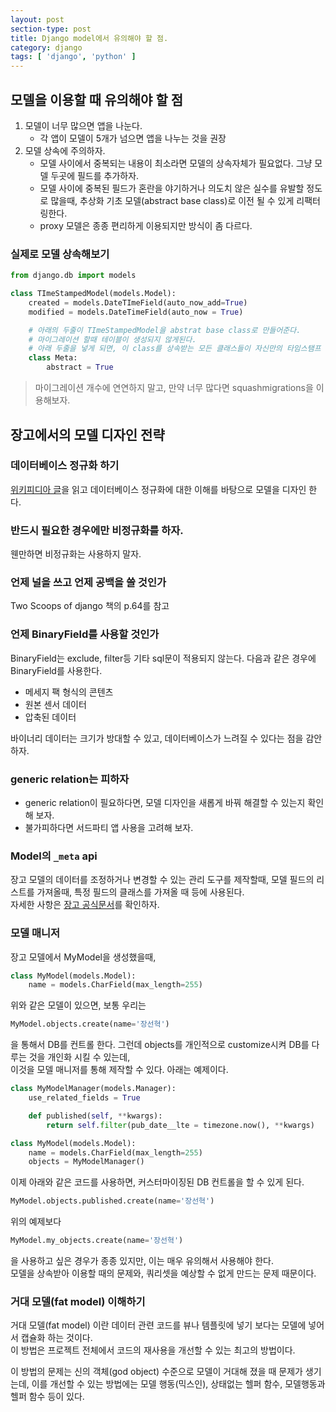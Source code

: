 ```yaml
---
layout: post
section-type: post
title: Django model에서 유의해야 할 점.
category: django
tags: [ 'django', 'python' ]
---
```


## 모델을 이용할 때 유의해야 할 점

1. 모델이 너무 많으면 앱을 나눈다.
    - 각 앱이 모델이 5개가 넘으면 앱을 나누는 것을 권장
2. 모델 상속에 주의하자.
    - 모델 사이에서 중복되는 내용이 최소라면 모델의 상속자체가 필요없다. 그냥 모델 두곳에 필드를 추가하자.
    - 모델 사이에 중복된 필드가 혼란을 야기하거나 의도치 않은 실수를 유발할 정도로 많을때, 추상화 기초 모델(abstract base class)로 이전 될 수 있게 리팩터링한다.
    - proxy 모델은 종종 편리하게 이용되지만 방식이 좀 다르다.

### 실제로 모델 상속해보기

``` python
from django.db import models

class TImeStampedModel(models.Model):
    created = models.DateTImeField(auto_now_add=True)
    modified = models.DateTimeField(auto_now = True)

    # 아래의 두줄이 TImeStampedModel을 abstrat base class로 만들어준다.
    # 마이그레이션 할때 테이블이 생성되지 않게된다.
    # 아래 두줄을 넣게 되면, 이 class를 상속받는 모든 클래스들이 자신만의 타임스탬프 필드를 가지게 된다.
    class Meta:
        abstract = True
```

> 마이그레이션 개수에 연연하지 말고, 만약 너무 많다면 squashmigrations을 이용해보자.

## 장고에서의 모델 디자인 전략

### 데이터베이스 정규화 하기

[위키피디아 글](https://ko.wikipedia.org/wiki/%EB%8D%B0%EC%9D%B4%ED%84%B0%EB%B2%A0%EC%9D%B4%EC%8A%A4_%EC%A0%95%EA%B7%9C%ED%99%94)을 읽고 데이터베이스 정규화에 대한 이해를 바탕으로 모델을 디자인 한다.

### 반드시 필요한 경우에만 비정규화를 하자.

웬만하면 비정규화는 사용하지 말자.

### 언제 널을 쓰고 언제 공백을 쓸 것인가

Two Scoops of django 책의 p.64를 참고

### 언제 BinaryField를 사용할 것인가

BinaryField는 exclude, filter등 기타 sql문이 적용되지 않는다.
다음과 같은 경우에 BinaryField를 사용한다.

- 메세지 팩 형식의 콘텐츠
- 원본 센서 데이터
- 압축된 데이터

바이너리 데이터는 크기가 방대할 수 있고, 데이터베이스가 느려질 수 있다는 점을 감안하자.

### generic relation는 피하자

- generic relation이 필요하다면, 모델 디자인을 새롭게 바꿔 해결할 수 있는지 확인해 보자.
- 불가피하다면 서드파티 앱 사용을 고려해 보자.

### Model의 ```_meta``` api

장고 모델의 데이터를 조정하거나 변경할 수 있는 관리 도구를 제작할때, 모델 필드의 리스트를 가져올때, 특정 필드의 클래스를 가져올 때 등에 사용된다.  
자세한 사항은 [장고 공식문서](https://docs.djangoproject.com/en/1.10/ref/models/meta/)를 확인하자.

### 모델 매니저

장고 모델에서 MyModel을 생성했을때,

``` python
class MyModel(models.Model):
    name = models.CharField(max_length=255)
```

위와 같은 모델이 있으면, 보통 우리는

``` python
MyModel.objects.create(name='장선혁')
```

을 통해서 DB를 컨트롤 한다. 그런데 objects를 개인적으로 customize시켜 DB를 다루는 것을 개인화 시킬 수 있는데,  
이것을 모델 매니저를 통해 제작할 수 있다. 아래는 예제이다.

``` python
class MyModelManager(models.Manager):
    use_related_fields = True

    def published(self, **kwargs):
        return self.filter(pub_date__lte = timezone.now(), **kwargs)

class MyModel(models.Model):
    name = models.CharField(max_length=255)
    objects = MyModelManager()
```

이제 아래와 같은 코드를 사용하면, 커스터마이징된 DB 컨트롤을 할 수 있게 된다.

``` python
MyModel.objects.published.create(name='장선혁')
```

위의 예제보다
``` python
MyModel.my_objects.create(name='장선혁')
```

을 사용하고 싶은 경우가 종종 있지만, 이는 매우 유의해서 사용해야 한다.  
모델을 상속받아 이용할 때의 문제와, 쿼리셋을 예상할 수 없게 만드는 문제 때문이다.

### 거대 모델(fat model) 이해하기

거대 모델(fat model) 이란 데이터 관련 코드를 뷰나 템플릿에 넣기 보다는 모델에 넣어서 캡슐화 하는 것이다.  
이 방법은 프로젝트 전체에서 코드의 재사용을 개선할 수 있는 최고의 방법이다.  

이 방법의 문제는 신의 객체(god object) 수준으로 모델이 거대해 졌을 때 문제가 생기는데, 이를 개선할 수 있는 방법에는 모델 행동(믹스인), 상태없는 헬퍼 함수, 모델행동과 헬퍼 함수 등이 있다.
